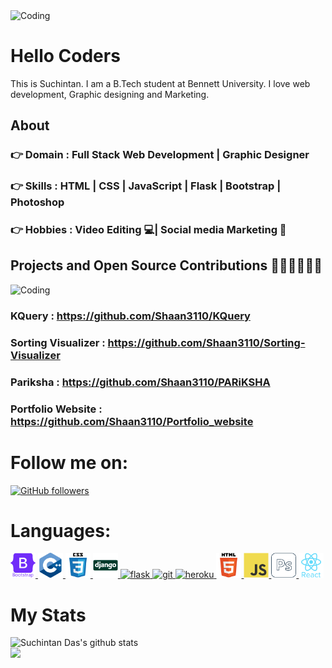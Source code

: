 
<img src="./best shots.gif" alt="Coding">


# Hello Coders
This is Suchintan. I am a B.Tech student at Bennett University.
I love web development, Graphic designing and Marketing.

## About 

### **👉  Domain : Full Stack Web Development | Graphic Designer**
### **👉  Skills : HTML | CSS | JavaScript | Flask | Bootstrap | Photoshop**
### **👉  Hobbies : Video Editing 💻| Social media Marketing 🤳**



## **Projects and Open Source Contributions 👨‍💻👨‍💻👨‍💻**

<img src="./posters.gif" alt="Coding">

### **KQuery** : https://github.com/Shaan3110/KQuery
### **Sorting Visualizer** : https://github.com/Shaan3110/Sorting-Visualizer
### **Pariksha** : https://github.com/Shaan3110/PARiKSHA
### **Portfolio Website** : https://github.com/Shaan3110/Portfolio_website

# Follow me on:

[![GitHub followers](https://img.shields.io/github/followers/Shaan3110?label=Follow&style=plastic&logo=github&logoColor=white&color=blue)](https://www.github.com/Shaan3110/)

<h1 align="left">Languages:</h1>
<p align="left"> <a href="https://getbootstrap.com" target="_blank"> <img src="https://raw.githubusercontent.com/devicons/devicon/master/icons/bootstrap/bootstrap-plain-wordmark.svg" alt="bootstrap" width="40" height="40"/> </a> <a href="https://www.w3schools.com/cpp/" target="_blank"> <img src="https://raw.githubusercontent.com/devicons/devicon/master/icons/cplusplus/cplusplus-original.svg" alt="cplusplus" width="40" height="40"/> </a> <a href="https://www.w3schools.com/css/" target="_blank"> <img src="https://raw.githubusercontent.com/devicons/devicon/master/icons/css3/css3-original-wordmark.svg" alt="css3" width="40" height="40"/> </a> <a href="https://www.djangoproject.com/" target="_blank"> <img src="https://raw.githubusercontent.com/devicons/devicon/master/icons/django/django-original.svg" alt="django" width="40" height="40"/> </a> <a href="https://flask.palletsprojects.com/" target="_blank"> <img src="https://www.vectorlogo.zone/logos/pocoo_flask/pocoo_flask-icon.svg" alt="flask" width="40" height="40"/> </a> <a href="https://git-scm.com/" target="_blank"> <img src="https://www.vectorlogo.zone/logos/git-scm/git-scm-icon.svg" alt="git" width="40" height="40"/> </a> <a href="https://heroku.com" target="_blank"> <img src="https://www.vectorlogo.zone/logos/heroku/heroku-icon.svg" alt="heroku" width="40" height="40"/> </a> <a href="https://www.w3.org/html/" target="_blank"> <img src="https://raw.githubusercontent.com/devicons/devicon/master/icons/html5/html5-original-wordmark.svg" alt="html5" width="40" height="40"/> </a> <a href="https://developer.mozilla.org/en-US/docs/Web/JavaScript" target="_blank"> <img src="https://raw.githubusercontent.com/devicons/devicon/master/icons/javascript/javascript-original.svg" alt="javascript" width="40" height="40"/> </a> <a href="https://www.photoshop.com/en" target="_blank"> <img src="https://raw.githubusercontent.com/devicons/devicon/master/icons/photoshop/photoshop-line.svg" alt="photoshop" width="40" height="40"/> </a> <a href="https://reactjs.org/" target="_blank"> <img src="https://raw.githubusercontent.com/devicons/devicon/master/icons/react/react-original-wordmark.svg" alt="react" width="40" height="40"/> </a> </p>

# My Stats

![Suchintan Das's github stats](https://github-readme-stats.vercel.app/api?username=Shaan3110&show_icons=true&theme=tokyonight)
<br>
![](https://github-readme-stats.anuraghazra1.vercel.app/api/top-langs/?username=Shaan3110&theme=tokyonight&hide_langs_below=1)

